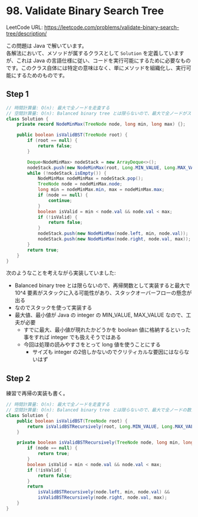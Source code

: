 # 98. Validate Binary Search Tree

LeetCode URL: https://leetcode.com/problems/validate-binary-search-tree/description/

この問題は Java で解いています。  
各解法において、メソッドが属するクラスとして `Solution` を定義していますが、これは Java の言語仕様に従い、コードを実行可能にするために必要なものです。このクラス自体には特定の意味はなく、単にメソッドを組織化し、実行可能にするためのものです。

## Step 1

```java
// 時間計算量: O(n): 最大で全ノードを走査する
// 空間計算量: O(n): Balanced binary tree とは限らないので、最大で全ノードがスタックに格納される
class Solution {
    private record NodeMinMax(TreeNode node, long min, long max) {};

    public boolean isValidBST(TreeNode root) {
        if (root == null) {
            return false;
        }

        Deque<NodeMinMax> nodeStack = new ArrayDeque<>();
        nodeStack.push(new NodeMinMax(root, Long.MIN_VALUE, Long.MAX_VALUE));
        while (!nodeStack.isEmpty()) {
            NodeMinMax nodeMinMax = nodeStack.pop();
            TreeNode node = nodeMinMax.node;
            long min = nodeMinMax.min, max = nodeMinMax.max;
            if (node == null) {
                continue;
            }
            boolean isValid = min < node.val && node.val < max;
            if (!isValid) {
                return false;
            }
            nodeStack.push(new NodeMinMax(node.left, min, node.val));
            nodeStack.push(new NodeMinMax(node.right, node.val, max));
        }
        return true;
    }
}
```

次のようなことを考えながら実装していました:

- Balanced binary tree とは限らないので、再帰関数として実装すると最大で 10^4 要素がスタックに入る可能性があり、スタックオーバーフローの懸念が出る
- なのでスタックを使って実装する
- 最大値、最小値が Java の integer の MIN_VALUE, MAX_VALUE なので、工夫が必要
    - すでに最大、最小値が現れたかどうかを boolean 値に格納するといった事をすれば integer でも扱えそうではある
    - 今回は処理の読みやすさをとって long 値を使うことにする
        - サイズも integer の2倍しかないのでクリティカルな要因にはならないはず

## Step 2

練習で再帰の実装も書く。

```java
// 時間計算量: O(n): 最大で全ノードを走査する
// 空間計算量: O(n): Balanced binary tree とは限らないので、最大で全ノードの数だけスタックフレームが生成される
class Solution {
    public boolean isValidBST(TreeNode root) {
        return isValidBSTRecursively(root, Long.MIN_VALUE, Long.MAX_VALUE);
    }

    private boolean isValidBSTRecursively(TreeNode node, long min, long max) {
        if (node == null) {
            return true;
        }
        boolean isValid = min < node.val && node.val < max;
        if (!isValid) {
            return false;
        }
        return
            isValidBSTRecursively(node.left, min, node.val) &&
            isValidBSTRecursively(node.right, node.val, max);
    }
}
```
